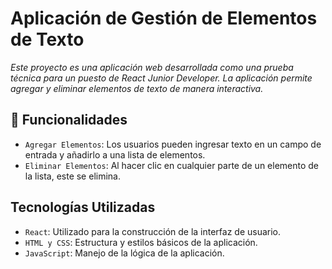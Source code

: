 # Aplicación de Gestión de Elementos de Texto

<em> Este proyecto es una aplicación web desarrollada como una prueba técnica para un puesto de React Junior Developer. La aplicación permite agregar y eliminar elementos de texto de manera interactiva. </em>

## 🔨 Funcionalidades
- `Agregar Elementos`: Los usuarios pueden ingresar texto en un campo de entrada y añadirlo a una lista de elementos.
- `Eliminar Elementos`: Al hacer clic en cualquier parte de un elemento de la lista, este se elimina.

## Tecnologías Utilizadas
- `React`: Utilizado para la construcción de la interfaz de usuario.
- `HTML y CSS`: Estructura y estilos básicos de la aplicación.
- `JavaScript`: Manejo de la lógica de la aplicación.
